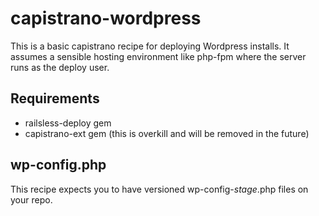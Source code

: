 capistrano-wordpress
====================

This is a basic capistrano recipe for deploying Wordpress installs.
It assumes a sensible hosting environment like php-fpm where the server
runs as the deploy user.

Requirements
------------

* railsless-deploy gem
* capistrano-ext gem (this is overkill and will be removed in the future)

wp-config.php
-------------

This recipe expects you to have versioned wp-config-_stage_.php files on your
repo.